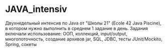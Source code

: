 # JAVA_intensiv
Двухнедельный интенсив по Java от "Школы 21" (Ecole 42 Java Piscine), в котором нужно выполнить в среднем 1 задание в день. Задания включали использование: ООП, коллекций, input/output, многопоточность, создание архивов jar, SQL, JDBC, тесты JUnit/Mockito, Spring, сокеты
